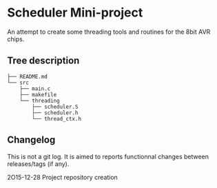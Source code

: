 # Scheduler Mini-project

An attempt to create some threading tools and routines for the 8bit AVR chips.

## Tree description

```
├── README.md
└── src
    ├── main.c
    ├── makefile
    └── threading
        ├── scheduler.S
        ├── scheduler.h
        └── thread_ctx.h
```

## Changelog

This is not a git log. It is aimed to reports functionnal changes between releases/tags (if any).

2O15-12-28 Project repository creation
